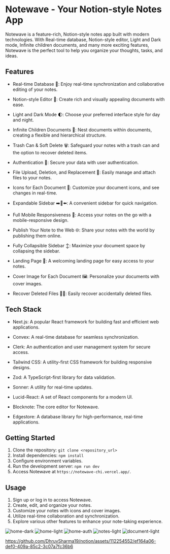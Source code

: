 # Notewave - Your Notion-style Notes App

Notewave is a feature-rich, Notion-style notes app built with modern technologies. With Real-time database, Notion-style editor, Light and Dark mode, Infinite children documents, and many more exciting features, Notewave is the perfect tool to help you organize your thoughts, tasks, and ideas.

## Features

- Real-time Database 🔗: Enjoy real-time synchronization and collaborative editing of your notes.

- Notion-style Editor 📝: Create rich and visually appealing documents with ease.

- Light and Dark Mode 🌓: Choose your preferred interface style for day and night.

- Infinite Children Documents 🌲: Nest documents within documents, creating a flexible and hierarchical structure.

- Trash Can & Soft Delete 🗑️: Safeguard your notes with a trash can and the option to recover deleted items.

- Authentication 🔐: Secure your data with user authentication.

- File Upload, Deletion, and Replacement 📂: Easily manage and attach files to your notes.

- Icons for Each Document 🌠: Customize your document icons, and see changes in real-time.

- Expandable Sidebar ➡️🔀⬅️: A convenient sidebar for quick navigation.

- Full Mobile Responsiveness 📱: Access your notes on the go with a mobile-responsive design.

- Publish Your Note to the Web 🌐: Share your notes with the world by publishing them online.

- Fully Collapsible Sidebar ↕️: Maximize your document space by collapsing the sidebar.

- Landing Page 🛬: A welcoming landing page for easy access to your notes.

- Cover Image for Each Document 🖼️: Personalize your documents with cover images.

- Recover Deleted Files 🔄📄: Easily recover accidentally deleted files.

## Tech Stack

- Next.js: A popular React framework for building fast and efficient web applications.

- Convex: A real-time database for seamless synchronization.

- Clerk: An authentication and user management system for secure access.

- Tailwind CSS: A utility-first CSS framework for building responsive designs.

- Zod: A TypeScript-first library for data validation.

- Sonner: A utility for real-time updates.

- Lucid-React: A set of React components for a modern UI.

- Blocknote: The core editor for Notewave.

- Edgestore: A database library for high-performance, real-time applications.

## Getting Started

1. Clone the repository: `git clone <repository_url>`
2. Install dependencies: `npm install`
3. Configure environment variables.
4. Run the development server: `npm run dev`
5. Access Notewave at `https://notewave-chi.vercel.app/`.

## Usage

1. Sign up or log in to access Notewave.
2. Create, edit, and organize your notes.
3. Customize your notes with icons and cover images.
4. Utilize real-time collaboration and synchronization.
5. Explore various other features to enhance your note-taking experience.

![home-dark](https://github.com/DhruvSharma19/notion/assets/112254552/e9b1cd32-73ca-4651-a8ac-eec4d6a8898b)
![home-light](https://github.com/DhruvSharma19/notion/assets/112254552/f30065c8-ad5b-4cef-92e8-4fc71de62998)
![home-auth](https://github.com/DhruvSharma19/notion/assets/112254552/61f5c35b-ee81-4134-b220-b526d2858313)
![notes-light](https://github.com/DhruvSharma19/notion/assets/112254552/e8ac146d-8345-4ad8-bebb-b041a2f960bf)
![document-light](https://github.com/DhruvSharma19/notion/assets/112254552/dd770173-68bb-4ce5-8209-c673dda44cd1)


https://github.com/DhruvSharma19/notion/assets/112254552/ef164a06-def0-409a-85c2-3c07a7fc36b6


